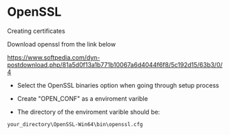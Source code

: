 # OpenSSL
Creating certificates

Download openssl from the link below

https://www.softpedia.com/dyn-postdownload.php/81a5d0f13a1b771b10067a6d4044f6f8/5c192d15/63b3/0/4

- Select the OpenSSL binaries option when going through setup process

- Create "OPEN_CONF" as a enviroment varible

- The directory of the enviroment varible should be:
```
your_directory\OpenSSL-Win64\bin\openssl.cfg
```
